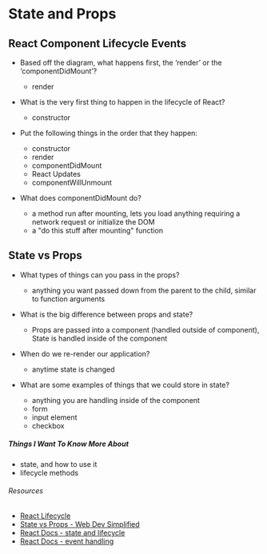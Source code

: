 # State and Props

## React Component Lifecycle Events

- Based off the diagram, what happens first, the ‘render’ or the ‘componentDidMount’?
  - render

- What is the very first thing to happen in the lifecycle of React?
  - constructor

- Put the following things in the order that they happen:

  - constructor
  - render
  - componentDidMount
  - React Updates
  - componentWillUnmount

- What does componentDidMount do?
  - a method run after mounting, lets you load anything requiring a network request or initialize the DOM
  - a "do this stuff after mounting" function

## State vs Props

- What types of things can you pass in the props?
  - anything you want passed down from the parent to the child, similar to function arguments

- What is the big difference between props and state?
  - Props are passed into a component (handled outside of component), State is handled inside of the component

- When do we re-render our application?
  - anytime state is changed

- What are some examples of things that we could store in state?
  - anything you are handling inside of the component
  - form
  - input element
  - checkbox

##### Things I Want To Know More About

- state, and how to use it
- lifecycle methods

###### Resources

- [React Lifecycle](https://medium.com/@joshuablankenshipnola/react-component-lifecycle-events-cb77e670a093)
- [State vs Props - Web Dev Simplified](https://www.youtube.com/watch?v=IYvD9oBCuJI)
- [React Docs - state and lifecycle](https://reactjs.org/docs/state-and-lifecycle.html)
- [React Docs - event handling](https://reactjs.org/docs/handling-events.html)